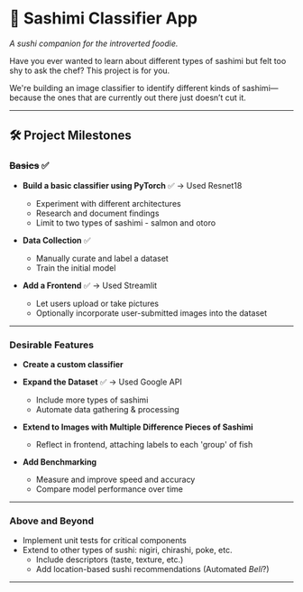 # 🍣 Sashimi Classifier App

_A sushi companion for the introverted foodie._

Have you ever wanted to learn about different types of sashimi but felt too shy to ask the chef? This project is for you.

We're building an image classifier to identify different kinds of sashimi—because the ones that are currently out there just doesn’t cut it.

---

## 🛠️ Project Milestones

### ~~Basics~~ ✅

- **Build a basic classifier using PyTorch** ✅ -> Used Resnet18
  - Experiment with different architectures
  - Research and document findings
  - Limit to two types of sashimi - salmon and otoro

- **Data Collection** ✅
  - Manually curate and label a dataset
  - Train the initial model

- **Add a Frontend** ✅ -> Used Streamlit
  - Let users upload or take pictures
  - Optionally incorporate user-submitted images into the dataset

---

### Desirable Features
- **Create a custom classifier** 

- **Expand the Dataset** ✅ -> Used Google API
  - Include more types of sashimi
  - Automate data gathering & processing

- **Extend to Images with Multiple Difference Pieces of Sashimi**
  - Reflect in frontend, attaching labels to each 'group' of fish

- **Add Benchmarking**
  - Measure and improve speed and accuracy
  - Compare model performance over time

---

### Above and Beyond

- Implement unit tests for critical components
- Extend to other types of sushi: nigiri, chirashi, poke, etc.
  - Include descriptors (taste, texture, etc.)
  - Add location-based sushi recommendations (Automated _Beli_?)

---
